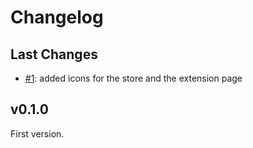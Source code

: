 # Changelog


## Last Changes

- [#1](https://github.com/LaxarJS/laxar-developer-tools-web-extension/issues/1): added icons for the store and the extension page


## v0.1.0

First version.
